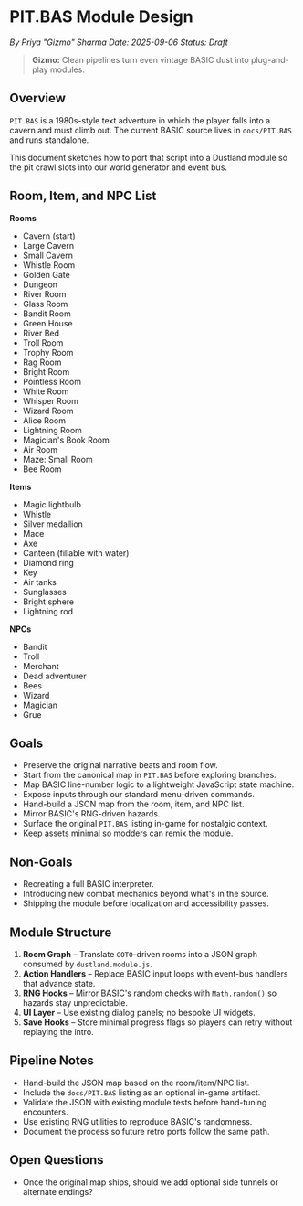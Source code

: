 # PIT.BAS Module Design

*By Priya "Gizmo" Sharma*
*Date: 2025-09-06*
*Status: Draft*

> **Gizmo:** Clean pipelines turn even vintage BASIC dust into plug-and-play modules.

## Overview
`PIT.BAS` is a 1980s-style text adventure in which the player falls into a cavern and must climb out. The current BASIC source lives in `docs/PIT.BAS` and runs standalone.

This document sketches how to port that script into a Dustland module so the pit crawl slots into our world generator and event bus.

## Room, Item, and NPC List

**Rooms**
- Cavern (start)
- Large Cavern
- Small Cavern
- Whistle Room
- Golden Gate
- Dungeon
- River Room
- Glass Room
- Bandit Room
- Green House
- River Bed
- Troll Room
- Trophy Room
- Rag Room
- Bright Room
- Pointless Room
- White Room
- Whisper Room
- Wizard Room
- Alice Room
- Lightning Room
- Magician's Book Room
- Air Room
- Maze: Small Room
- Bee Room

**Items**
- Magic lightbulb
- Whistle
- Silver medallion
- Mace
- Axe
- Canteen (fillable with water)
- Diamond ring
- Key
- Air tanks
- Sunglasses
- Bright sphere
- Lightning rod

**NPCs**
- Bandit
- Troll
- Merchant
- Dead adventurer
- Bees
- Wizard
- Magician
- Grue

## Goals
- Preserve the original narrative beats and room flow.
- Start from the canonical map in `PIT.BAS` before exploring branches.
- Map BASIC line-number logic to a lightweight JavaScript state machine.
- Expose inputs through our standard menu-driven commands.
- Hand-build a JSON map from the room, item, and NPC list.
- Mirror BASIC's RNG-driven hazards.
- Surface the original `PIT.BAS` listing in-game for nostalgic context.
- Keep assets minimal so modders can remix the module.

## Non-Goals
- Recreating a full BASIC interpreter.
- Introducing new combat mechanics beyond what's in the source.
- Shipping the module before localization and accessibility passes.

## Module Structure
1. **Room Graph** – Translate `GOTO`-driven rooms into a JSON graph consumed by `dustland.module.js`.
2. **Action Handlers** – Replace BASIC input loops with event-bus handlers that advance state.
3. **RNG Hooks** – Mirror BASIC's random checks with `Math.random()` so hazards stay unpredictable.
4. **UI Layer** – Use existing dialog panels; no bespoke UI widgets.
5. **Save Hooks** – Store minimal progress flags so players can retry without replaying the intro.

## Pipeline Notes
- Hand-build the JSON map based on the room/item/NPC list.
- Include the `docs/PIT.BAS` listing as an optional in-game artifact.
- Validate the JSON with existing module tests before hand-tuning encounters.
- Use existing RNG utilities to reproduce BASIC's randomness.
- Document the process so future retro ports follow the same path.

## Open Questions
- Once the original map ships, should we add optional side tunnels or alternate endings?

